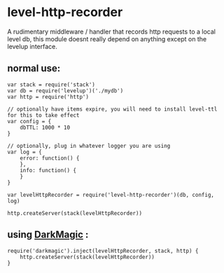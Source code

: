# level-http-recorder

A rudimentary middleware / handler that records http requests to a local level db, this module doesnt really depend on anything except on the levelup interface.

## normal use:
```
var stack = require('stack')
var db = require('levelup')('./mydb')
var http = require('http')

// optionally have items expire, you will need to install level-ttl for this to take effect
var config = {
	dbTTL: 1000 * 10
}

// optionally, plug in whatever logger you are using
var log = {
	error: function() {
	},
	info: function() {
	}
}

var levelHttpRecorder = require('level-http-recorder')(db, config, log)

http.createServer(stack(levelHttpRecorder))

```

## using [DarkMagic](https://github.com/kessler/darkmagic) :
```
require('darkmagic').inject(levelHttpRecorder, stack, http) {
	http.createServer(stack(levelHttpRecorder))
}
```
